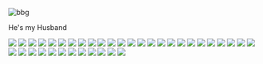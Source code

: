 ![bbg](https://cdn.discordapp.com/attachments/1131231674433282130/1131239299090743387/image.png) 

He's my Husband 

![](https://64.media.tumblr.com/bd3ed7cd54f3115f1ac3d1056a610f64/3c17aeae15290a12-c6/s100x200/2e9b8f05350bd2e61915f9a9b08ccf1b5e212948.png) ![](https://github.com/RosalieHale/Penis/assets/131316854/185e6ee1-00f5-447c-a289-370c6c4d6b77) ![](https://64.media.tumblr.com/12e79dfe8004d4f7c31671e3a17045d1/tumblr_ptleg1G1nm1xbgu08o5_100.gifv) ![](https://64.media.tumblr.com/d5bbb1b10480d1fe9abbaf69cba83dcc/2a154ffa6c330b9b-b9/s100x200/ddade580f779fc3043421ce9e1fd5043f48dbade.png) ![](https://64.media.tumblr.com/ff92b69732b8436314b6b77b2b8d0f2a/9b2c300e6b72be16-ad/s100x200/48c245d15fda36e78d1b3337e7d3d0e3e758f69f.png) ![](https://64.media.tumblr.com/1d09fdcbf6defbb4ef7cedeae2f8b250/tumblr_pwdz5uYWUq1xbgu08o1_100.png) ![](https://64.media.tumblr.com/9b69cc320a6cdc6f140c4619a7f2bfb7/61be0162fb928b73-d4/s100x200/64b60a5e3a27de8be95616b4c279ffc8041ba4b4.png) ![](https://64.media.tumblr.com/e6cdb1df717faaa1576fe40508a34ae6/79f556c3997818a9-49/s100x200/e5e2e2bbd336a2634cf04d9295b734c05aeecfc8.png) ![](https://64.media.tumblr.com/86f03c983f535ffe9a6c8550157e78dc/tumblr_pub4r5s66l1xbgu08o2_100.png) ![](https://64.media.tumblr.com/f55ee1200bf61ab52a3da729d6677cfd/tumblr_pugjuhiVdl1xbgu08o2_100.gifv) ![](https://64.media.tumblr.com/a5358192777fcac24ba8fb5b48d292db/tumblr_pwegql8ucL1xbgu08o4_100.png) ![](https://64.media.tumblr.com/1edec0fd3479badd5fc55b57c62b7f83/28bf50de61a30126-eb/s100x200/ec6aad8ab73ee413cf692b8a9a3891f39ed7d779.png) ![](https://64.media.tumblr.com/2b3667c64707854c870bfaeab405ff66/87a60c4bf59d1130-8d/s100x200/8122a2094039d95b3815ff13cc78273532740c95.gifv) ![](https://64.media.tumblr.com/0d2ba2c2898caf6399280457dbf7c251/tumblr_inline_pgas0a4G5U1v11djx_500.png) ![](https://pixel.crd.co/assets/images/gallery02/0db66010.gif?v=c07c1b49) ![](https://pixel.crd.co/assets/images/gallery02/7f0869fa.gif?v=c07c1b49) ![](https://pixel.crd.co/assets/images/gallery02/8d35b0b5.png?v=c07c1b49) ![](https://pixel.crd.co/assets/images/gallery02/c9046dc7.gif?v=c07c1b49) ![](https://y2k.neocities.org/stamps2/db13uc6-4f53ae41-d0a0-4447-a790-b1540ce55359.png) ![](http://orig03.deviantart.net/725e/f/2014/123/8/e/kaworu_stamp_by_kawaiicunt_stamps-d7h17ds.gif) ![](https://jlmk.carrd.co/assets/images/image45.png?v=e88f225f) ![](https://external-media.spacehey.net/media/sVw4Hi8j8Wjjhedo9_NR0vFkFuxlClHxgb0OF3Zlljig=/https://images-wixmp-ed30a86b8c4ca887773594c2.wixmp.com/f/c383e453-15e6-4294-9fed-476c9445f51b/d8t3u96-12aed922-cf88-4526-a524-8b9f2038dcc7.gif?token=eyJ0eXAiOiJKV1QiLCJhbGciOiJIUzI1NiJ9.eyJzdWIiOiJ1cm46YXBwOjdlMGQxODg5ODIyNjQzNzNhNWYwZDQxNWVhMGQyNmUwIiwiaXNzIjoidXJuOmFwcDo3ZTBkMTg4OTgyMjY0MzczYTVmMGQ0MTVlYTBkMjZlMCIsIm9iaiI6W1t7InBhdGgiOiJcL2ZcL2MzODNlNDUzLTE1ZTYtNDI5NC05ZmVkLTQ3NmM5NDQ1ZjUxYlwvZDh0M3U5Ni0xMmFlZDkyMi1jZjg4LTQ1MjYtYTUyNC04YjlmMjAzOGRjYzcuZ2lmIn1dXSwiYXVkIjpbInVybjpzZXJ2aWNlOmZpbGUuZG93bmxvYWQiXX0.fT7sSQHMJh6sENTFypWMChTbHqrxRQyeLkTHtl9U7cI) ![](https://external-media.spacehey.net/media/sxwSxy81h6mC7_0rPanFFZ_Nce6dAf9__T2lXNhDdx58=/https://images-wixmp-ed30a86b8c4ca887773594c2.wixmp.com/f/29520306-18df-4d10-ba4e-10ff2e976e3b/d7lf1xb-1f1b9374-9f24-468c-b37e-2cdaf903c1c1.png?token=eyJ0eXAiOiJKV1QiLCJhbGciOiJIUzI1NiJ9.eyJzdWIiOiJ1cm46YXBwOjdlMGQxODg5ODIyNjQzNzNhNWYwZDQxNWVhMGQyNmUwIiwiaXNzIjoidXJuOmFwcDo3ZTBkMTg4OTgyMjY0MzczYTVmMGQ0MTVlYTBkMjZlMCIsIm9iaiI6W1t7InBhdGgiOiJcL2ZcLzI5NTIwMzA2LTE4ZGYtNGQxMC1iYTRlLTEwZmYyZTk3NmUzYlwvZDdsZjF4Yi0xZjFiOTM3NC05ZjI0LTQ2OGMtYjM3ZS0yY2RhZjkwM2MxYzEucG5nIn1dXSwiYXVkIjpbInVybjpzZXJ2aWNlOmZpbGUuZG93bmxvYWQiXX0.M_n0W2_SSUc6jIRrvORAil602_WUMHU7C3JsCY9VZs4) ![](https://external-media.spacehey.net/media/smGytE7SxY9RHiNwlcoJ-KAJZpKQGMjGTSMzUgngtyeo=/https://images-wixmp-ed30a86b8c4ca887773594c2.wixmp.com/f/c1783d37-221d-43d5-b1bf-2f7587201823/damau17-b908baac-c35e-49a6-980a-a548a21b2958.png?token=eyJ0eXAiOiJKV1QiLCJhbGciOiJIUzI1NiJ9.eyJzdWIiOiJ1cm46YXBwOjdlMGQxODg5ODIyNjQzNzNhNWYwZDQxNWVhMGQyNmUwIiwiaXNzIjoidXJuOmFwcDo3ZTBkMTg4OTgyMjY0MzczYTVmMGQ0MTVlYTBkMjZlMCIsIm9iaiI6W1t7InBhdGgiOiJcL2ZcL2MxNzgzZDM3LTIyMWQtNDNkNS1iMWJmLTJmNzU4NzIwMTgyM1wvZGFtYXUxNy1iOTA4YmFhYy1jMzVlLTQ5YTYtOTgwYS1hNTQ4YTIxYjI5NTgucG5nIn1dXSwiYXVkIjpbInVybjpzZXJ2aWNlOmZpbGUuZG93bmxvYWQiXX0.5azUHdRKoinBeHkSxNtdpN7KCCtypm6N1b5sHsONtYA) ![](https://external-media.spacehey.net/media/sK_zLL4ileTt4R9ZqLvW2b6KR0D6dMGziML5hFT-ZlzY=/https://64.media.tumblr.com/fe374a3bd5824b14753cacd7849d0188/f2b97015d6245056-27/s250x400/3fdfaed90c397aedac0dd545968c97bc2ecea441.gifv) ![](https://external-media.spacehey.net/media/stepIpRW2pnLe5TjlIZWYoZR-IQRI-eUK50Goy4rbR9E=/https://images-wixmp-ed30a86b8c4ca887773594c2.wixmp.com/f/528e458b-6d3e-41d1-aa13-9ce94a1255e7/d3lom71-9c606d0c-4b92-4ff0-a25a-f3dbad269b29.png/v1/fill/w_99,h_56/the_silence_of_the_lambs_stamp_by_5_3_10_4_d3lom71-fullview.png?token=eyJ0eXAiOiJKV1QiLCJhbGciOiJIUzI1NiJ9.eyJzdWIiOiJ1cm46YXBwOjdlMGQxODg5ODIyNjQzNzNhNWYwZDQxNWVhMGQyNmUwIiwiaXNzIjoidXJuOmFwcDo3ZTBkMTg4OTgyMjY0MzczYTVmMGQ0MTVlYTBkMjZlMCIsIm9iaiI6W1t7ImhlaWdodCI6Ijw9NTYiLCJwYXRoIjoiXC9mXC81MjhlNDU4Yi02ZDNlLTQxZDEtYWExMy05Y2U5NGExMjU1ZTdcL2QzbG9tNzEtOWM2MDZkMGMtNGI5Mi00ZmYwLWEyNWEtZjNkYmFkMjY5YjI5LnBuZyIsIndpZHRoIjoiPD05OSJ9XV0sImF1ZCI6WyJ1cm46c2VydmljZTppbWFnZS5vcGVyYXRpb25zIl19.umZR2ycnrNM5jFxSVtWX37CswWagZhX1ZRaZOugVrfU) ![](https://external-media.spacehey.net/media/sRyG4yzgliE-e7ZCc15XbmmEFQAnZcnjzQoqAX8nqzQA=/https://images-wixmp-ed30a86b8c4ca887773594c2.wixmp.com/f/81184bf8-037f-4362-9cda-0c62c2d27c95/dbzthif-2f49b718-5c86-4ff4-ac64-1949ff9d5143.gif?token=eyJ0eXAiOiJKV1QiLCJhbGciOiJIUzI1NiJ9.eyJzdWIiOiJ1cm46YXBwOjdlMGQxODg5ODIyNjQzNzNhNWYwZDQxNWVhMGQyNmUwIiwiaXNzIjoidXJuOmFwcDo3ZTBkMTg4OTgyMjY0MzczYTVmMGQ0MTVlYTBkMjZlMCIsIm9iaiI6W1t7InBhdGgiOiJcL2ZcLzgxMTg0YmY4LTAzN2YtNDM2Mi05Y2RhLTBjNjJjMmQyN2M5NVwvZGJ6dGhpZi0yZjQ5YjcxOC01Yzg2LTRmZjQtYWM2NC0xOTQ5ZmY5ZDUxNDMuZ2lmIn1dXSwiYXVkIjpbInVybjpzZXJ2aWNlOmZpbGUuZG93bmxvYWQiXX0.PSn1HZTtY_xwyUmi4Pd6MWQrgKZ-CHE5btncwyaq0SA) ![](https://external-media.spacehey.net/media/suiiPafBta01n7khfBw1eumuiQ9Y0btiPfgrltp6JzhM=/https://images-wixmp-ed30a86b8c4ca887773594c2.wixmp.com/f/ff821fa7-5b26-45ce-9ae8-f9c3b4d5b5e8/d9p48q0-af800182-9619-48e0-99b2-c25fd92c10e5.gif?token=eyJ0eXAiOiJKV1QiLCJhbGciOiJIUzI1NiJ9.eyJzdWIiOiJ1cm46YXBwOjdlMGQxODg5ODIyNjQzNzNhNWYwZDQxNWVhMGQyNmUwIiwiaXNzIjoidXJuOmFwcDo3ZTBkMTg4OTgyMjY0MzczYTVmMGQ0MTVlYTBkMjZlMCIsIm9iaiI6W1t7InBhdGgiOiJcL2ZcL2ZmODIxZmE3LTViMjYtNDVjZS05YWU4LWY5YzNiNGQ1YjVlOFwvZDlwNDhxMC1hZjgwMDE4Mi05NjE5LTQ4ZTAtOTliMi1jMjVmZDkyYzEwZTUuZ2lmIn1dXSwiYXVkIjpbInVybjpzZXJ2aWNlOmZpbGUuZG93bmxvYWQiXX0.jjzoBHTBiZwyvHJaaz34NmCeH9ZCDvINPxEgUhmKYw8) ![](https://external-media.spacehey.net/media/snrcflY6NMH4eDh0Frb-bATbayqOwNbTccNoeELPMr4A=/https://images-wixmp-ed30a86b8c4ca887773594c2.wixmp.com/f/83eb824d-73d2-483b-b1ce-c27d409125ee/d7m5kau-74c966a8-d658-4984-8d29-8c1562d1fb74.gif?token=eyJ0eXAiOiJKV1QiLCJhbGciOiJIUzI1NiJ9.eyJzdWIiOiJ1cm46YXBwOjdlMGQxODg5ODIyNjQzNzNhNWYwZDQxNWVhMGQyNmUwIiwiaXNzIjoidXJuOmFwcDo3ZTBkMTg4OTgyMjY0MzczYTVmMGQ0MTVlYTBkMjZlMCIsIm9iaiI6W1t7InBhdGgiOiJcL2ZcLzgzZWI4MjRkLTczZDItNDgzYi1iMWNlLWMyN2Q0MDkxMjVlZVwvZDdtNWthdS03NGM5NjZhOC1kNjU4LTQ5ODQtOGQyOS04YzE1NjJkMWZiNzQuZ2lmIn1dXSwiYXVkIjpbInVybjpzZXJ2aWNlOmZpbGUuZG93bmxvYWQiXX0.U4hoGqEux00O_lsKDToS-izfaCDA4VpimAUNGspKlZU) ![](https://external-media.spacehey.net/media/svE8Cwj_Y8c-qwEvtd3HAVwrf7p2AHNXp1WCRbpGztrQ=/https://images-wixmp-ed30a86b8c4ca887773594c2.wixmp.com/f/cf2836cb-5893-4a6c-b156-5a89d94fc721/dbjqasj-68b198de-25e1-4bf6-871b-c1b8c3f18f7c.gif?token=eyJ0eXAiOiJKV1QiLCJhbGciOiJIUzI1NiJ9.eyJzdWIiOiJ1cm46YXBwOjdlMGQxODg5ODIyNjQzNzNhNWYwZDQxNWVhMGQyNmUwIiwiaXNzIjoidXJuOmFwcDo3ZTBkMTg4OTgyMjY0MzczYTVmMGQ0MTVlYTBkMjZlMCIsIm9iaiI6W1t7InBhdGgiOiJcL2ZcL2NmMjgzNmNiLTU4OTMtNGE2Yy1iMTU2LTVhODlkOTRmYzcyMVwvZGJqcWFzai02OGIxOThkZS0yNWUxLTRiZjYtODcxYi1jMWI4YzNmMThmN2MuZ2lmIn1dXSwiYXVkIjpbInVybjpzZXJ2aWNlOmZpbGUuZG93bmxvYWQiXX0.e8FsqkTWkrraTNkmf1LFSBEuCDBqG1zGz5gPdfdRFP4) ![](https://external-media.spacehey.net/media/sZwi4WMXlQDkDfZCsDLrNaYulefGQrQ_G6K-NfikLZo8=/https://images-wixmp-ed30a86b8c4ca887773594c2.wixmp.com/f/c1783d37-221d-43d5-b1bf-2f7587201823/damat1y-1516782b-110a-4609-8cb0-a71aee3fa41c.gif?token=eyJ0eXAiOiJKV1QiLCJhbGciOiJIUzI1NiJ9.eyJzdWIiOiJ1cm46YXBwOjdlMGQxODg5ODIyNjQzNzNhNWYwZDQxNWVhMGQyNmUwIiwiaXNzIjoidXJuOmFwcDo3ZTBkMTg4OTgyMjY0MzczYTVmMGQ0MTVlYTBkMjZlMCIsIm9iaiI6W1t7InBhdGgiOiJcL2ZcL2MxNzgzZDM3LTIyMWQtNDNkNS1iMWJmLTJmNzU4NzIwMTgyM1wvZGFtYXQxeS0xNTE2NzgyYi0xMTBhLTQ2MDktOGNiMC1hNzFhZWUzZmE0MWMuZ2lmIn1dXSwiYXVkIjpbInVybjpzZXJ2aWNlOmZpbGUuZG93bmxvYWQiXX0.zasu6KRk-4rLTkmOXZtD3ZqLw45_kgqMdVvi2UhloaA) ![](https://external-media.spacehey.net/media/sTJQkyE8amz_e9hgg10_jsSx-u4O9wi1tZ3iCNz_8tfI=/https://64.media.tumblr.com/d0da5dbad4e857cc6b76610de6e05380/f2b97015d6245056-b0/s500x750/664e9b9ee24ecac6ead2155f8cfb7acc66bb8bab.gifv) ![](https://external-media.spacehey.net/media/s4eMzRe9fQnjvz7MfsPTxSOe6r7a8aNfRoLa5e4-JvM8=/https://64.media.tumblr.com/353926a5312f42cd70fb935104795bb6/f2b97015d6245056-cb/s500x750/e18539f4f27501ba90aa4574528c943e46b39858.gifv) ![](https://external-media.spacehey.net/media/sK_zLL4ileTt4R9ZqLvW2b6KR0D6dMGziML5hFT-ZlzY=/https://64.media.tumblr.com/fe374a3bd5824b14753cacd7849d0188/f2b97015d6245056-27/s250x400/3fdfaed90c397aedac0dd545968c97bc2ecea441.gifv) ![](https://external-media.spacehey.net/media/sZJuwHFOZwS3P7aBBSesQwGicdVRvliwPXKwbyHBHTt4=/https://64.media.tumblr.com/22b71844a51406bab9510b3f7fcdac1f/f2b97015d6245056-4e/s250x400/bd7e6eb09a94d12bb8c6e28834bd91e3b3fa8c73.gifv) ![](https://external-media.spacehey.net/media/smVx_5BUQBgKHqtopGQ0c3jxHGl8SwMhe5zGmi2oUICQ=/https://64.media.tumblr.com/357715219a7f47d2ae592cbbdebc2a63/f2b97015d6245056-58/s250x400/a4a38ce3d304c5fb4d546ec7d951b8dd3b55dd5b.gifv) ![](https://external-media.spacehey.net/media/sdw-f8KOvctV5GSjKoqsYUdWaVmz9wdPVecHdd_Tvnb4=/https://cdn.discordapp.com/attachments/785202344202862592/1094784692345127063/canniballism.png) ![]()
